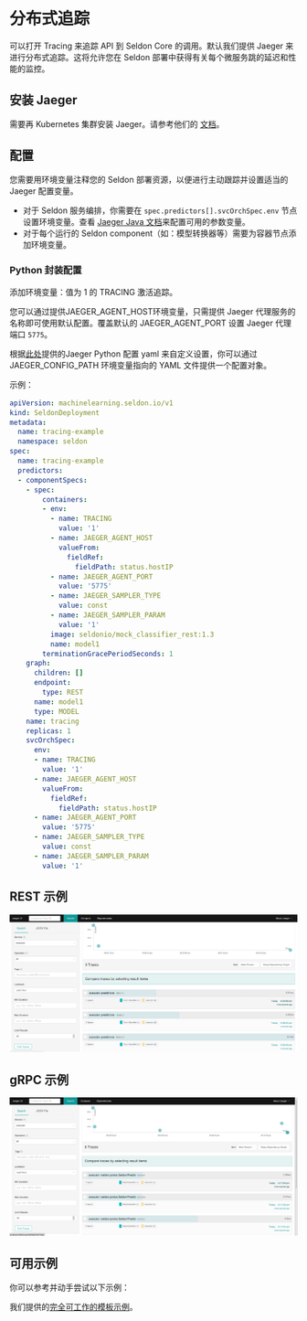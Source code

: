 # 分布式追踪

可以打开 Tracing 来追踪 API 到 Seldon Core 的调用。默认我们提供 Jaeger 来进行分布式追踪。这将允许您在 Seldon 部署中获得有关每个微服务跳的延迟和性能的监控。

## 安装 Jaeger

需要再 Kubernetes 集群安装 Jaeger。请参考他们的 [文档](https://www.jaegertracing.io/docs/1.18/operator/)。

## 配置

您需要用环境变量注释您的 Seldon 部署资源，以便进行主动跟踪并设置适当的 Jaeger 配置变量。

  * 对于 Seldon 服务编排，你需要在 `spec.predictors[].svcOrchSpec.env` 节点设置环境变量。查看 [Jaeger Java 文档](https://github.com/jaegertracing/jaeger-client-java/tree/master/jaeger-core#configuration-via-environment)来配置可用的参数变量。
  * 对于每个运行的 Seldon component（如：模型转换器等）需要为容器节点添加环境变量。


### Python 封装配置

添加环境变量：值为 1 的 TRACING 激活追踪。

您可以通过提供JAEGER_AGENT_HOST环境变量，只需提供 Jaeger 代理服务的名称即可使用默认配置。覆盖默认的 JAEGER_AGENT_PORT 设置 Jaeger 代理端口 `5775`。

根据[此处](https://github.com/jaegertracing/jaeger-client-python)提供的Jaeger Python 配置 yaml 来自定义设置，你可以通过 JAEGER_CONFIG_PATH 环境变量指向的 YAML 文件提供一个配置对象。

示例：

```yaml
apiVersion: machinelearning.seldon.io/v1
kind: SeldonDeployment
metadata:
  name: tracing-example
  namespace: seldon
spec:
  name: tracing-example
  predictors:
  - componentSpecs:
    - spec:
        containers:
        - env:
          - name: TRACING
            value: '1'
          - name: JAEGER_AGENT_HOST
            valueFrom:
              fieldRef:
                fieldPath: status.hostIP
          - name: JAEGER_AGENT_PORT
            value: '5775'
          - name: JAEGER_SAMPLER_TYPE
            value: const
          - name: JAEGER_SAMPLER_PARAM
            value: '1'
          image: seldonio/mock_classifier_rest:1.3
          name: model1
        terminationGracePeriodSeconds: 1
    graph:
      children: []
      endpoint:
        type: REST
      name: model1
      type: MODEL
    name: tracing
    replicas: 1
    svcOrchSpec:
      env:
      - name: TRACING
        value: '1'
      - name: JAEGER_AGENT_HOST
        valueFrom:
          fieldRef:
            fieldPath: status.hostIP
      - name: JAEGER_AGENT_PORT
        value: '5775'
      - name: JAEGER_SAMPLER_TYPE
        value: const
      - name: JAEGER_SAMPLER_PARAM
        value: '1'
```
        


## REST 示例

![jaeger-ui-rest](./jaeger-ui-rest-example.png)

## gRPC 示例

![jaeger-ui-rest](./jaeger-ui-grpc-example.png)


## 可用示例

你可以参考并动手尝试以下示例：

我们提供的[完全可工作的模板示例](../examples/tracing.html)。
